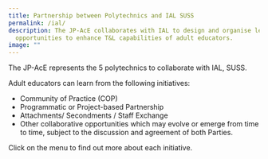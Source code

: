 ```yaml
---
title: Partnership between Polytechnics and IAL SUSS
permalink: /ial/
description: The JP-AcE collaborates with IAL to design and organise learning
  opportunities to enhance T&L capabilities of adult educators.
image: ""
---
```




The JP-AcE represents the 5 polytechnics to collaborate with IAL, SUSS.

Adult educators can learn from the following initiatives:

* Community of Practice (COP)
* Programmatic or Project-based Partnership
* Attachments/ Secondments / Staff Exchange
* Other collaborative opportunities which may evolve or emerge from time to time, subject to the discussion and agreement of both Parties.

Click on the menu to find out more about each initiative.